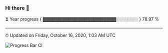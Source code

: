 ### Hi there 👋

⏳ Year progress { ▓▓▓▓▓▓▓▓▓▓▓▓▓▓▓▓▓▓▓▓▓▓▓░░░░░░░ } 78.97 %

---

⏰ Updated on Friday, October 16, 2020, 1:03 AM UTC

![Progress Bar CI](https://github.com/arthurbuhl/arthurbuhl/workflows/Progress%20Bar%20CI/badge.svg)
